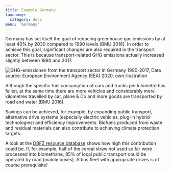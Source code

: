 ```yaml
---
title: Example Germany 
taxonomy:
  category: docs
menu: 'Germany'
---
```

Germany has set itself the goal of reducing greenhouse gas emissions by at least 40% by 2030 compared to 1990 levels (BMU 2016). In order to achieve this goal, significant changes are also required in the transport sector. This is because transport-related GHG emissions actually increased slightly between 1990 and 2017.

![](Skript_DBFZ_GHG_Emissionen_Transport_1990-2017.png?lightbox=800&resize=700&classes=caption "GHG-emissionen from the transport sector in Germany 1990-2017, Data source: European Environment Agency (EEA) 2020, own illustration")

Although the specific fuel consumption of cars and trucks per kilometre has fallen, at the same time there are more vehicles and considerably more kilometres travelled by car, plane & Co and more goods are transported by road and water (BMU 2016). 

Savings can be achieved, for example, by expanding public transport, alternative drive systems (especially electric vehicles, plug-in hybrid technologies) and efficiency improvements. Biofuels produced from waste and residual materials can also contribute to achieving climate protection targets.  

A look at the [DBFZ resource database](http://webapp.dbfz.de/resources) shows how high this contribution could be. If, for example, half of the cereal straw not used so far were processed into biomethane, 85% of local public transport could be operated by road (mainly buses). A bus fleet with appropriate drives is of course prerequisite! 
